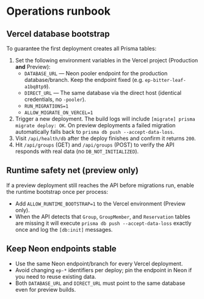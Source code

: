 # Operations runbook

## Vercel database bootstrap

To guarantee the first deployment creates all Prisma tables:

1. Set the following environment variables in the Vercel project (Production **and** Preview):
   - `DATABASE_URL` — Neon pooler endpoint for the production database/branch. Keep the endpoint fixed (e.g. `ep-bitter-leaf-a1bq8tp9`).
   - `DIRECT_URL` — The same database via the direct host (identical credentials, no `-pooler`).
   - `RUN_MIGRATIONS=1`
   - `ALLOW_MIGRATE_ON_VERCEL=1`
2. Trigger a new deployment. The build logs will include `[migrate] prisma migrate deploy: OK`. On preview deployments a failed migration automatically falls back to `prisma db push --accept-data-loss`.
3. Visit `/api/health/db` after the deploy finishes and confirm it returns `200`.
4. Hit `/api/groups` (GET) and `/api/groups` (POST) to verify the API responds with real data (no `DB_NOT_INITIALIZED`).

## Runtime safety net (preview only)

If a preview deployment still reaches the API before migrations run, enable the runtime bootstrap once per process:

- Add `ALLOW_RUNTIME_BOOTSTRAP=1` to the Vercel environment (Preview only).
- When the API detects that `Group`, `GroupMember`, and `Reservation` tables are missing it will execute `prisma db push --accept-data-loss` exactly once and log the `[db:init]` messages.

## Keep Neon endpoints stable

- Use the same Neon endpoint/branch for every Vercel deployment.
- Avoid changing `ep-*` identifiers per deploy; pin the endpoint in Neon if you need to reuse existing data.
- Both `DATABASE_URL` and `DIRECT_URL` must point to the same database even for preview builds.
